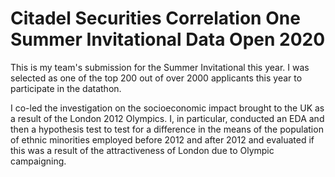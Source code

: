 # Citadel Securities Correlation One Summer Invitational Data Open 2020

This is my team's submission for the Summer Invitational this year. I was selected as one of the top 200 out of over 2000 applicants this year to participate in the datathon.

I co-led the investigation on the socioeconomic impact brought to the UK as a result of the London 2012 Olympics. I, in particular, conducted an EDA and then a hypothesis test to test for a difference in the means of the population of ethnic minorities employed before 2012 and after 2012 and evaluated if this was a result of the attractiveness of London due to Olympic campaigning.
